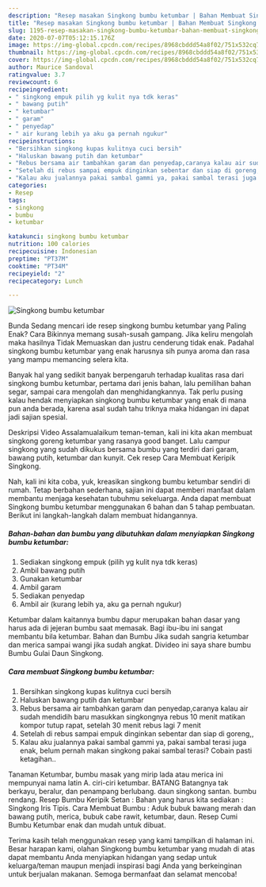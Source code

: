 ```yaml
---
description: "Resep masakan Singkong bumbu ketumbar | Bahan Membuat Singkong bumbu ketumbar Yang Menggugah Selera"
title: "Resep masakan Singkong bumbu ketumbar | Bahan Membuat Singkong bumbu ketumbar Yang Menggugah Selera"
slug: 1195-resep-masakan-singkong-bumbu-ketumbar-bahan-membuat-singkong-bumbu-ketumbar-yang-menggugah-selera
date: 2020-07-07T05:12:15.176Z
image: https://img-global.cpcdn.com/recipes/8968cbddd54a8f02/751x532cq70/singkong-bumbu-ketumbar-foto-resep-utama.jpg
thumbnail: https://img-global.cpcdn.com/recipes/8968cbddd54a8f02/751x532cq70/singkong-bumbu-ketumbar-foto-resep-utama.jpg
cover: https://img-global.cpcdn.com/recipes/8968cbddd54a8f02/751x532cq70/singkong-bumbu-ketumbar-foto-resep-utama.jpg
author: Maurice Sandoval
ratingvalue: 3.7
reviewcount: 6
recipeingredient:
- " singkong empuk pilih yg kulit nya tdk keras"
- " bawang putih"
- " ketumbar"
- " garam"
- " penyedap"
- " air kurang lebih ya aku ga pernah ngukur"
recipeinstructions:
- "Bersihkan singkong kupas kulitnya cuci bersih"
- "Haluskan bawang putih dan ketumbar"
- "Rebus bersama air tambahkan garam dan penyedap,caranya kalau air sudah mendidih baru masukkan singkongnya rebus 10 menit matikan kompor tutup rapat, setelah 30 menit rebus lagi 7 menit"
- "Setelah di rebus sampai empuk dinginkan sebentar dan siap di goreng,,"
- "Kalau aku jualannya pakai sambal gammi ya, pakai sambal terasi juga enak, belum pernah makan singkong pakai sambal terasi? Cobain pasti ketagihan.."
categories:
- Resep
tags:
- singkong
- bumbu
- ketumbar

katakunci: singkong bumbu ketumbar 
nutrition: 100 calories
recipecuisine: Indonesian
preptime: "PT37M"
cooktime: "PT34M"
recipeyield: "2"
recipecategory: Lunch

---
```



![Singkong bumbu ketumbar](https://img-global.cpcdn.com/recipes/8968cbddd54a8f02/751x532cq70/singkong-bumbu-ketumbar-foto-resep-utama.jpg)

Bunda Sedang mencari ide resep singkong bumbu ketumbar yang Paling Enak? Cara Bikinnya memang susah-susah gampang. Jika keliru mengolah maka hasilnya Tidak Memuaskan dan justru cenderung tidak enak. Padahal singkong bumbu ketumbar yang enak harusnya sih punya aroma dan rasa yang mampu memancing selera kita.

Banyak hal yang sedikit banyak berpengaruh terhadap kualitas rasa dari singkong bumbu ketumbar, pertama dari jenis bahan, lalu pemilihan bahan segar, sampai cara mengolah dan menghidangkannya. Tak perlu pusing kalau hendak menyiapkan singkong bumbu ketumbar yang enak di mana pun anda berada, karena asal sudah tahu triknya maka hidangan ini dapat jadi sajian spesial.

Deskripsi Video Assalamualaikum teman-teman, kali ini kita akan membuat singkong goreng ketumbar yang rasanya good banget. Lalu campur singkong yang sudah dikukus bersama bumbu yang terdiri dari garam, bawang putih, ketumbar dan kunyit. Cek resep Cara Membuat Keripik Singkong.


Nah, kali ini kita coba, yuk, kreasikan singkong bumbu ketumbar sendiri di rumah. Tetap berbahan sederhana, sajian ini dapat memberi manfaat dalam membantu menjaga kesehatan tubuhmu sekeluarga. Anda dapat membuat Singkong bumbu ketumbar menggunakan 6 bahan dan 5 tahap pembuatan. Berikut ini langkah-langkah dalam membuat hidangannya.

<!--inarticleads1-->

##### Bahan-bahan dan bumbu yang dibutuhkan dalam menyiapkan Singkong bumbu ketumbar:

1. Sediakan  singkong empuk (pilih yg kulit nya tdk keras)
1. Ambil  bawang putih
1. Gunakan  ketumbar
1. Ambil  garam
1. Sediakan  penyedap
1. Ambil  air (kurang lebih ya, aku ga pernah ngukur)


Ketumbar dalam kaitannya bumbu dapur merupakan bahan dasar yang harus ada di jejeran bumbu saat memasak. Bagi ibu-ibu ini sangat membantu bila ketumbar. Bahan dan Bumbu Jika sudah sangria ketumbar dan merica sampai wangi jika sudah angkat. Divideo ini saya share bumbu Bumbu Gulai Daun Singkong. 

<!--inarticleads2-->

##### Cara membuat Singkong bumbu ketumbar:

1. Bersihkan singkong kupas kulitnya cuci bersih
1. Haluskan bawang putih dan ketumbar
1. Rebus bersama air tambahkan garam dan penyedap,caranya kalau air sudah mendidih baru masukkan singkongnya rebus 10 menit matikan kompor tutup rapat, setelah 30 menit rebus lagi 7 menit
1. Setelah di rebus sampai empuk dinginkan sebentar dan siap di goreng,,
1. Kalau aku jualannya pakai sambal gammi ya, pakai sambal terasi juga enak, belum pernah makan singkong pakai sambal terasi? Cobain pasti ketagihan..


Tanaman Ketumbar, bumbu masak yang mirip lada atau merica ini mempunyai nama latin A. ciri-ciri ketumbar. BATANG Batangnya tak berkayu, beralur, dan penampang berlubang. daun singkong santan. bumbu rendang. Resep Bumbu Keripik Setan : Bahan yang harus kita sediakan : Singkong Iris Tipis. Cara Membuat Bumbu : Aduk bubuk bawang merah dan bawang putih, merica, bubuk cabe rawit, ketumbar, daun. Resep Cumi Bumbu Ketumbar enak dan mudah untuk dibuat. 

Terima kasih telah menggunakan resep yang kami tampilkan di halaman ini. Besar harapan kami, olahan Singkong bumbu ketumbar yang mudah di atas dapat membantu Anda menyiapkan hidangan yang sedap untuk keluarga/teman maupun menjadi inspirasi bagi Anda yang berkeinginan untuk berjualan makanan. Semoga bermanfaat dan selamat mencoba!
